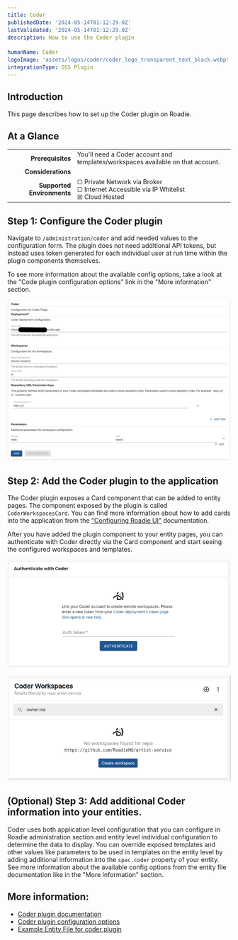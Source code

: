 ```yaml
---
title: Coder
publishedDate: '2024-05-14T01:12:29.0Z'
lastValidated: '2024-05-14T01:12:29.0Z'
description: How to use the Coder plugin

humanName: Coder
logoImage: 'assets/logos/coder/coder_logo_transparent_text_black.webp'
integrationType: OSS Plugin
---
```


## Introduction

This page describes how to set up the Coder plugin on Roadie.

## At a Glance
| | |
|---: | --- |
| **Prerequisites** | You'll need a Coder account and templates/workspaces available on that account. |
| **Considerations** |  |
| **Supported Environments** | ☐ Private Network via Broker <br /> ☐ Internet Accessible via IP Whitelist <br /> ☒ Cloud Hosted |

## Step 1: Configure the Coder plugin

Navigate to `/administration/coder` and add needed values to the configuration form. The plugin does not need additional API tokens, but instead uses token generated for each individual user at run time within the plugin components themselves.

To see more information about the available config options, take a look at the "Code plugin configuration options" link in the "More information" section.

![Coder Config options](./config.webp)


## Step 2: Add the Coder plugin to the application

The Coder plugin exposes a Card component that can be added to entity pages. The component exposed by the plugin is called `CoderWorkspacesCard`. You can find more information about how to add cards into the application from the ["Configuring Roadie UI"](/docs/getting-started/configure-ui/) documentation. 

After you have added the plugin component to your entity pages, you can authenticate with Coder directly via the Card component and start seeing the configured workspaces and templates. 

![Coder plugin card with authentication request](./auth-coder.webp)

![Coder plugin allowing to create a workspace](./coder-create-workspace.webp)



## (Optional) Step 3: Add additional Coder information into your entities. 

Coder uses both application level configuration that you can configure in Roadie administration section and entity level individual configuration to determine the data to display. You can override exposed templates and other values like parameters to be used in templates on the entity level by adding additional information into the `spec.coder` property of your entity. See more information about the available config options from the entity file documentation like in the "More Information" section.  


## More information:

* [Coder plugin documentation](https://github.com/coder/backstage-plugins/tree/main/plugins/backstage-plugin-coder)
* [Coder plugin configuration options](https://github.com/coder/backstage-plugins/blob/main/plugins/backstage-plugin-coder/docs/types.md#coderappconfig)
* [Example Entity File for coder plugin](https://github.com/coder/backstage-plugins/blob/main/plugins/backstage-plugin-coder/docs/catalog-info.md#example-file)
